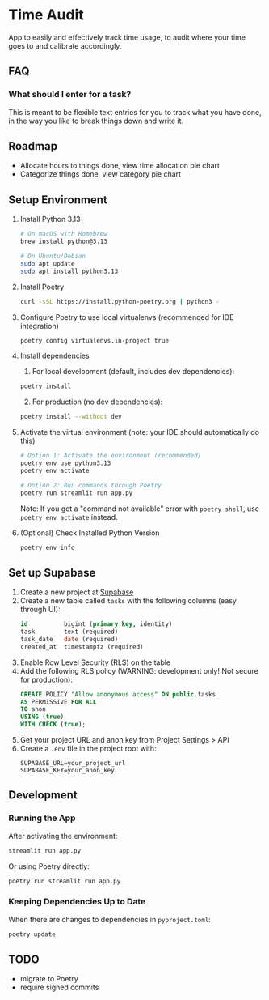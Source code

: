 # Time Audit

App to easily and effectively track time usage, to audit where your time goes to and calibrate accordingly.

## FAQ

### What should I enter for a task?
This is meant to be flexible text entries for you to track what you have done, in the 
way you like to break things down and write it.

## Roadmap

- Allocate hours to things done, view time allocation pie chart
- Categorize things done, view category pie chart

## Setup Environment

1. Install Python 3.13
   ```bash
   # On macOS with Homebrew
   brew install python@3.13
   
   # On Ubuntu/Debian
   sudo apt update
   sudo apt install python3.13
   ```

2. Install Poetry
   ```bash
   curl -sSL https://install.python-poetry.org | python3 -
   ```

3. Configure Poetry to use local virtualenvs (recommended for IDE integration)
   ```bash
   poetry config virtualenvs.in-project true
   ```

4. Install dependencies
   1. For local development (default, includes dev dependencies):
   ```bash
   poetry install
   ```
   2. For production (no dev dependencies):
   ```bash
   poetry install --without dev
   ```

5. Activate the virtual environment (note: your IDE should automatically do this)
   ```bash
   # Option 1: Activate the environment (recommended)
   poetry env use python3.13
   poetry env activate

   # Option 2: Run commands through Poetry
   poetry run streamlit run app.py
   ```

   Note: If you get a "command not available" error with `poetry shell`, use `poetry env activate` instead.

6. (Optional) Check Installed Python Version
   ```bash
   poetry env info
   ```


## Set up Supabase
1. Create a new project at [Supabase](https://supabase.com)
2. Create a new table called `tasks` with the following columns (easy through UI):
    ```sql
    id          bigint (primary key, identity)
    task        text (required)
    task_date   date (required)
    created_at  timestamptz (required)
    ```
3. Enable Row Level Security (RLS) on the table
4. Add the following RLS policy (WARNING: development only! Not secure for production):
    ```sql
    CREATE POLICY "Allow anonymous access" ON public.tasks
    AS PERMISSIVE FOR ALL
    TO anon
    USING (true)
    WITH CHECK (true);
    ```
5. Get your project URL and anon key from Project Settings > API
6. Create a `.env` file in the project root with:
    ```
    SUPABASE_URL=your_project_url
    SUPABASE_KEY=your_anon_key
    ```

## Development

### Running the App
After activating the environment:
```bash
streamlit run app.py
```

Or using Poetry directly:
```bash
poetry run streamlit run app.py
```

### Keeping Dependencies Up to Date
When there are changes to dependencies in `pyproject.toml`:
```bash
poetry update
```

## TODO
- migrate to Poetry
- require signed commits